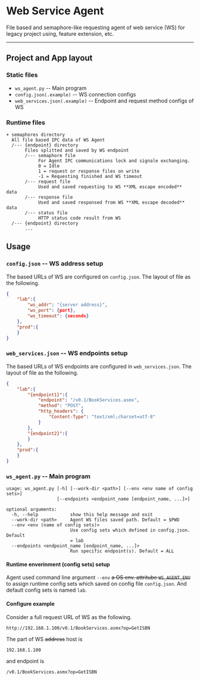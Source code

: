 # Web Service Agent

File based and semaphore-like requesting agent of web service (WS) for legacy project using, feature extension, etc.

---

## Project and App layout

### Static files
* ``ws_agent.py`` -- Main program
* ``config.json(.example)`` -- WS connection configs
* ``web_services.json(.example)`` -- Endpoint and request method configs of WS


### Runtime files
```
+ semaphores directory
  All file based IPC data of WS Agent
  /--- {endpoint} directory
       Files splitted and saved by WS endpoint 
       /--- semaphore file
            For Agent IPC communications lock and signale exchanging.
            0 = Idle
            1 = request or response files on write
            -1 = Requesting finished and WS timeout
       /--- request file
            Used and saved requesting to WS **XML escape encoded** data
       /--- response file
            Used and saved responsed from WS **XML escape decoded** data
       /--- status file
            HTTP status code result from WS
  /--- {endpoint} directory
       ...
```

## Usage

### ``config.json`` -- WS address setup

The based URLs of WS are configured on ``config.json``. The layout of file as the following.

```json
{
    "lab":{
        "ws_addr": "{server address}",
        "ws_port": {port},
        "ws_timeout": {seconds}
    },
    "prod":{
    }
}
```

### ``web_services.json`` -- WS endpoints setup

The based URLs of WS endpoints are configured in ``web_services.json``. The layout of file as the following.

```json
{
    "lab":{
        "{endpoint1}":{
            "endpoint": "/v0.1/BookServices.asmx",
            "method": "POST",
            "http_headers": {
                "Content-Type": "text/xml;charset=utf-8"
            }
        },
        "{endpoint2}":{
        }
    },
    "prod":{
    }
}
```

### ``ws_agent.py`` -- Main program

```shell
usage: ws_agent.py [-h] [--work-dir <path>] [--env <env name of config sets>]
                   [--endpoints <endpoint_name [endpoint_name, ...]>]

optional arguments:
  -h, --help            show this help message and exit
  --work-dir <path>     Agent WS files saved path. Default = $PWD
  --env <env (name of config sets)>
                        Use config sets which defined in config.json. Default
                        = lab
  --endpoints <endpoint_name [endpoint_name, ...]>
                        Run specific endpoint(s). Default = ALL

```


#### Runtime enverinment (config sets) setup

Agent used command line argument ``--env`` ~~a OS env. attritube ``WS_AGENT_ENV``~~ to assign runtime config sets which saved on config file ``config.json``. And default config sets is named ``lab``.


#### Configure example

Consider a full request URL of WS as the following.

```
http://192.168.1.100/v0.1/BookServices.asmx?op=GetISBN
```

The part of WS ~~address~~ host is
```
192.168.1.100
```

and endpoint is

```
/v0.1/BookServices.asmx?op=GetISBN
```
